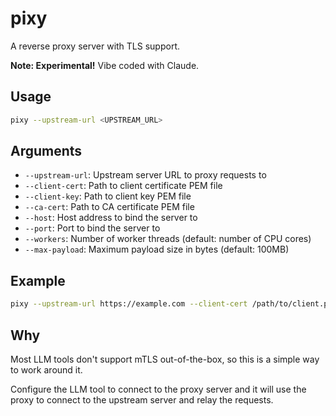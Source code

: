 # pixy

A reverse proxy server with TLS support. 

**Note: Experimental!** Vibe coded with Claude.

## Usage

```sh
pixy --upstream-url <UPSTREAM_URL>
```

## Arguments

- `--upstream-url`: Upstream server URL to proxy requests to
- `--client-cert`: Path to client certificate PEM file
- `--client-key`: Path to client key PEM file
- `--ca-cert`: Path to CA certificate PEM file
- `--host`: Host address to bind the server to
- `--port`: Port to bind the server to
- `--workers`: Number of worker threads (default: number of CPU cores)
- `--max-payload`: Maximum payload size in bytes (default: 100MB)

## Example

```sh
pixy --upstream-url https://example.com --client-cert /path/to/client.pem --client-key /path/to/key.pem --ca-cert /path/to/ca.pem --host 0.0.0.0 --port 8080 --workers 4 --max-payload 104857600
```

## Why

Most LLM tools don't support mTLS out-of-the-box, so this is a simple way to work around it. 

Configure the LLM tool to connect to the proxy server and it will use the proxy to connect to the upstream server and relay the requests. 
